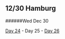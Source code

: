 12/30 Hamburg
-------------
######Wed Dec  30


[Day 24](12-29-Hamburg.md) - Day 25 - [Day 26](12-31-Hamburg.md)
